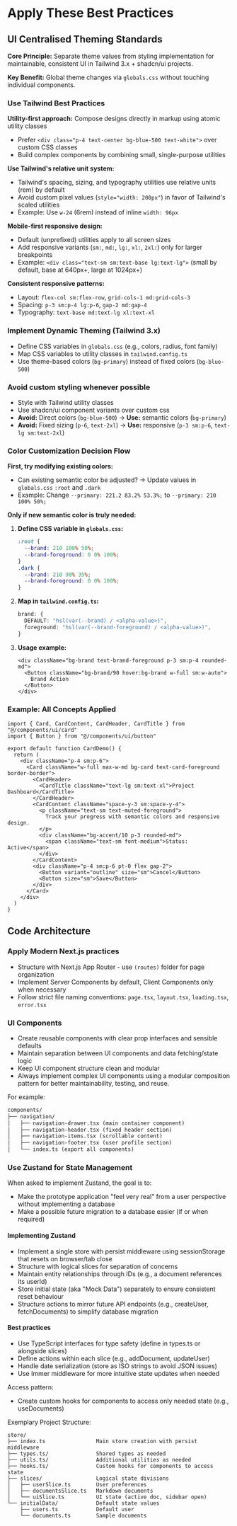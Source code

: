 # Apply These Best Practices

## UI Centralised Theming Standards

**Core Principle:** Separate theme values from styling implementation for maintainable, consistent UI in Tailwind 3.x + shadcn/ui projects.

**Key Benefit:** Global theme changes via `globals.css` without touching individual components.

### Use Tailwind Best Practices

**Utility-first approach:** Compose designs directly in markup using atomic utility classes
- Prefer `<div class="p-4 text-center bg-blue-500 text-white">` over custom CSS classes
- Build complex components by combining small, single-purpose utilities

**Use Tailwind's relative unit system:**
- Tailwind's spacing, sizing, and typography utilities use relative units (rem) by default
- Avoid custom pixel values (`style="width: 200px"`) in favor of Tailwind's scaled utilities
- Example: Use `w-24` (6rem) instead of inline `width: 96px`

**Mobile-first responsive design:** 
- Default (unprefixed) utilities apply to all screen sizes
- Add responsive variants (`sm:`, `md:`, `lg:`, `xl:`, `2xl:`) only for larger breakpoints
- Example: `<div class="text-sm sm:text-base lg:text-lg">` (small by default, base at 640px+, large at 1024px+)

**Consistent responsive patterns:**
- Layout: `flex-col sm:flex-row`, `grid-cols-1 md:grid-cols-3`
- Spacing: `p-3 sm:p-4 lg:p-6`, `gap-2 md:gap-4`
- Typography: `text-base md:text-lg xl:text-xl`

### Implement Dynamic Theming (Tailwind 3.x)

- Define CSS variables in `globals.css` (e.g., colors, radius, font family)
- Map CSS variables to utility classes in `tailwind.config.ts`
- Use theme-based colors (`bg-primary`) instead of fixed colors (`bg-blue-500`)

### Avoid custom styling whenever possible

- Style with Tailwind utility classes
- Use shadcn/ui component variants over custom css
- **Avoid:** Direct colors (`bg-blue-500`) → **Use:** semantic colors (`bg-primary`)
- **Avoid:** Fixed sizing (`p-6`, `text-2xl`) → **Use:** responsive (`p-3 sm:p-6`, `text-lg sm:text-2xl`)

### Color Customization Decision Flow

**First, try modifying existing colors:**
- Can existing semantic color be adjusted? → Update values in `globals.css` `:root` and `.dark`
- Example: Change `--primary: 221.2 83.2% 53.3%;` to `--primary: 210 100% 50%;`

**Only if new semantic color is truly needed:**

1. **Define CSS variable in `globals.css`:**

   ```css
   :root { 
     --brand: 210 100% 50%; 
     --brand-foreground: 0 0% 100%;
   }
   .dark { 
     --brand: 210 90% 35%; 
     --brand-foreground: 0 0% 100%;
   }
   ```

2. **Map in `tailwind.config.ts`:**
   
   ```typescript
   brand: {
     DEFAULT: "hsl(var(--brand) / <alpha-value>)",
     foreground: "hsl(var(--brand-foreground) / <alpha-value>)",
   }
   ```

3. **Usage example:**

   ```tsx
   <div className="bg-brand text-brand-foreground p-3 sm:p-4 rounded-md">
     <Button className="bg-brand/90 hover:bg-brand w-full sm:w-auto">
       Brand Action
     </Button>
   </div>
   ```

### Example: All Concepts Applied

```tsx
import { Card, CardContent, CardHeader, CardTitle } from "@/components/ui/card"
import { Button } from "@/components/ui/button"

export default function CardDemo() {
  return (
    <div className="p-4 sm:p-6">
      <Card className="w-full max-w-md bg-card text-card-foreground border-border">
        <CardHeader>
          <CardTitle className="text-lg sm:text-xl">Project Dashboard</CardTitle>
        </CardHeader>
        <CardContent className="space-y-3 sm:space-y-4">
          <p className="text-sm text-muted-foreground">
            Track your progress with semantic colors and responsive design.
          </p>
          <div className="bg-accent/10 p-3 rounded-md">
            <span className="text-sm font-medium">Status: Active</span>
          </div>
        </CardContent>
        <div className="p-4 sm:p-6 pt-0 flex gap-2">
          <Button variant="outline" size="sm">Cancel</Button>
          <Button size="sm">Save</Button>
        </div>
      </Card>
    </div>
  )
}
```

## Code Architecture

### Apply Modern Next.js practices
- Structure with Next.js App Router - use `(routes)` folder for page organization
- Implement Server Components by default, Client Components only when necessary
- Follow strict file naming conventions: `page.tsx`, `layout.tsx`, `loading.tsx`, `error.tsx`

### UI Components
- Create reusable components with clear prop interfaces and sensible defaults
- Maintain separation between UI components and data fetching/state logic
- Keep UI component structure clean and modular
- Always implement complex UI components using a modular composition pattern for better maintainability, testing, and reuse. 

For example:

```txt
components/
├── navigation/
│   ├── navigation-drawer.tsx (main container component)
│   ├── navigation-header.tsx (fixed header section)
│   ├── navigation-items.tsx (scrollable content)
│   ├── navigation-footer.tsx (user profile section)
│   └── index.ts (export all components)
```

### Use Zustand for State Management
When asked to implement Zustand, the goal is to:
- Make the prototype application "feel very real" from a user perspective without implementing a database
- Make a possible future migration to a database easier (if or when required)

#### Implementing Zustand
- Implement a single store with persist middleware using sessionStorage that resets on browser/tab close
- Structure with logical slices for separation of concerns
- Maintain entity relationships through IDs (e.g., a document references its userId)
- Store initial state (aka "Mock Data") separately to ensure consistent reset behaviour
- Structure actions to mirror future API endpoints (e.g., createUser, fetchDocuments) to simplify database migration

#### Best practices
- Use TypeScript interfaces for type safety (define in types.ts or alongside slices)
- Define actions within each slice (e.g., addDocument, updateUser)
- Handle date serialization (store as ISO strings to avoid JSON issues)
- Use Immer middleware for more intuitive state updates when needed

Access pattern:
- Create custom hooks for components to access only needed state (e.g., useDocuments)

Exemplary Project Structure:

```
store/
├── index.ts                Main store creation with persist middleware
├── types.ts/               Shared types as needed
├── utils.ts/               Additional utilities as needed
├── hooks.ts/               Custom hooks for components to access state
├── slices/                 Logical state divisions
│   ├── userSlice.ts        User preferences
│   ├── documentsSlice.ts   Markdown documents
│   └── uiSlice.ts          UI state (active doc, sidebar open)
└── initialData/            Default state values
    ├── users.ts            Default user
    └── documents.ts        Sample documents
```